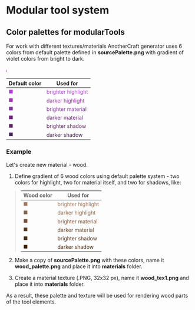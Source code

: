 ﻿# Modular tool system

## Color palettes for modularTools
For work with different textures/materials AnotherCraft generator uses 
6 colors from default palette defined in **sourcePalette.png** 
with gradient of violet colors from bright to dark.

![sourcePalette.png file](sourcePalette.png)

Default color | Used for
-|-
<font color='#b040d0'> &#x2BC0; </font> | <font color='#b040d0'>  brighter highlight</font>
<font color='#a030b0'> &#x2BC0; </font> | <font color='#a030b0'>  darker highlight</font>
<font color='#8030a0'> &#x2BC0; </font> | <font color='#8030a0'>  brighter material</font>
<font color='#702080'> &#x2BC0; </font> | <font color='#702080'>  darker material</font>
<font color='#602060'> &#x2BC0; </font> | <font color='#602060'>  brighter shadow</font>
<font color='#402050'> &#x2BC0; </font> | <font color='#402050'>  darker shadow</font>

### Example
Let's create new material - wood.
1. Define gradient of 6 wood colors using default palette system - two colors for highlight, two for material itself, and two for shadows, like:

> Wood color | Used for
> -|-
> <font color='#a4775b'> &#x2BC0; </font> | <font color='#a4775b'>  brighter highlight</font>
> <font color='#8b654b'> &#x2BC0; </font> | <font color='#8b654b'>  darker highlight</font>
> <font color='#7e5033'> &#x2BC0; </font> | <font color='#7e5033'>  brighter material</font>
> <font color='#624024'> &#x2BC0; </font> | <font color='#624024'>  darker material</font>
> <font color='#522f18'> &#x2BC0; </font> | <font color='#522f18'>  brighter shadow</font>
> <font color='#452105'> &#x2BC0; </font> | <font color='#452105'>  darker shadow</font>

2. Make a copy of **sourcePalette.png** with these colors, name it **wood_palette.png** and place it into **materials** folder.

3. Create a material texture (.PNG, 32x32 px), name it **wood_tex1.png** and place it into **materials** folder.

As a result, these palette and texture will be used for rendering wood parts of the tool elements.
